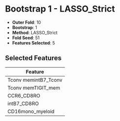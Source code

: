 # Bootstrap 1 - LASSO_Strict

- **Outer Fold**: 10
- **Bootstrap**: 1
- **Method**: LASSO_Strict
- **Fold Seed**: 51
- **Features Selected**: 5

## Selected Features

| Feature |
|---------|
| Tconv memintB7_Tconv |
| Tconv memTIGIT_mem |
| CCR6_CD8RO |
| intB7_CD8RO |
| CD16mono_myeloid |
